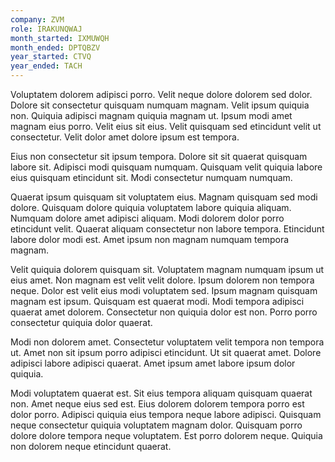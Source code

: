 ```yaml
---
company: ZVM
role: IRAKUNQWAJ
month_started: IXMUWQH
month_ended: DPTQBZV
year_started: CTVQ
year_ended: TACH
---
```


Voluptatem dolorem adipisci porro. Velit neque dolore dolorem sed dolor. Dolore sit consectetur quisquam numquam magnam. Velit ipsum quiquia non. Quiquia adipisci magnam quiquia magnam ut. Ipsum modi amet magnam eius porro. Velit eius sit eius. Velit quisquam sed etincidunt velit ut consectetur. Velit dolor amet dolore ipsum est tempora.

Eius non consectetur sit ipsum tempora. Dolore sit sit quaerat quisquam labore sit. Adipisci modi quisquam numquam. Quisquam velit quiquia labore eius quisquam etincidunt sit. Modi consectetur numquam numquam.

Quaerat ipsum quisquam sit voluptatem eius. Magnam quisquam sed modi dolore. Quisquam dolore quiquia voluptatem labore quiquia aliquam. Numquam dolore amet adipisci aliquam. Modi dolorem dolor porro etincidunt velit. Quaerat aliquam consectetur non labore tempora. Etincidunt labore dolor modi est. Amet ipsum non magnam numquam tempora magnam.

Velit quiquia dolorem quisquam sit. Voluptatem magnam numquam ipsum ut eius amet. Non magnam est velit velit dolore. Ipsum dolorem non tempora neque. Dolor est velit eius modi voluptatem sed. Ipsum magnam quisquam magnam est ipsum. Quisquam est quaerat modi. Modi tempora adipisci quaerat amet dolorem. Consectetur non quiquia dolor est non. Porro porro consectetur quiquia dolor quaerat.

Modi non dolorem amet. Consectetur voluptatem velit tempora non tempora ut. Amet non sit ipsum porro adipisci etincidunt. Ut sit quaerat amet. Dolore adipisci labore adipisci quaerat. Amet ipsum amet labore ipsum dolor quiquia.

Modi voluptatem quaerat est. Sit eius tempora aliquam quisquam quaerat non. Amet neque eius sed est. Eius dolorem dolorem tempora porro est dolor porro. Adipisci quiquia eius tempora neque labore adipisci. Quisquam neque consectetur quiquia voluptatem magnam dolor. Quisquam porro dolore dolore tempora neque voluptatem. Est porro dolorem neque. Quiquia non dolorem neque etincidunt quaerat.
    